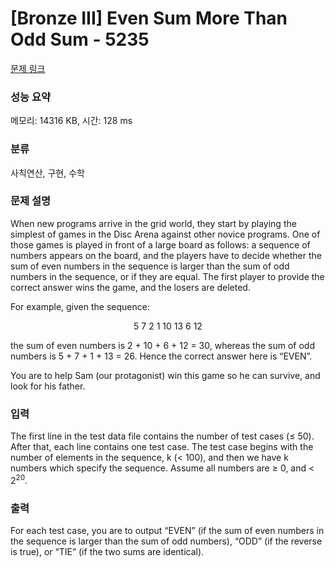 # [Bronze III] Even Sum More Than Odd Sum - 5235 

[문제 링크](https://www.acmicpc.net/problem/5235) 

### 성능 요약

메모리: 14316 KB, 시간: 128 ms

### 분류

사칙연산, 구현, 수학

### 문제 설명

<p>When new programs arrive in the grid world, they start by playing the simplest of games in the Disc Arena against other novice programs. One of those games is played in front of a large board as follows: a sequence of numbers appears on the board, and the players have to decide whether the sum of even numbers in the sequence is larger than the sum of odd numbers in the sequence, or if they are equal. The first player to provide the correct answer wins the game, and the losers are deleted.</p>

<p>For example, given the sequence:</p>

<p style="text-align: center;">5 7 2 1 10 13 6 12</p>

<p>the sum of even numbers is 2 + 10 + 6 + 12 = 30, whereas the sum of odd numbers is 5 + 7 + 1 + 13 = 26. Hence the correct answer here is “EVEN”.</p>

<p>You are to help Sam (our protagonist) win this game so he can survive, and look for his father.</p>

### 입력 

 <p>The first line in the test data file contains the number of test cases (≤ 50). After that, each line contains one test case. The test case begins with the number of elements in the sequence, k (< 100), and then we have k numbers which specify the sequence. Assume all numbers are ≥ 0, and < 2<sup>20</sup>.</p>

### 출력 

 <p>For each test case, you are to output “EVEN” (if the sum of even numbers in the sequence is larger than the sum of odd numbers), “ODD” (if the reverse is true), or “TIE” (if the two sums are identical).</p>

